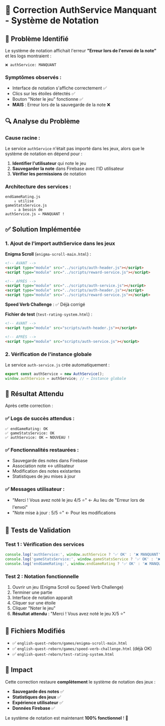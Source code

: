 # 🔐 Correction AuthService Manquant - Système de Notation

## 🚨 Problème Identifié

Le système de notation affichait l'erreur **"Erreur lors de l'envoi de la note"** et les logs montraient :
```
❌ authService: MANQUANT
```

### Symptômes observés :
- Interface de notation s'affiche correctement ✅
- Clics sur les étoiles détectés ✅  
- Bouton "Noter le jeu" fonctionne ✅
- **MAIS** : Erreur lors de la sauvegarde de la note ❌

## 🔍 Analyse du Problème

### Cause racine :
Le service `authService` n'était pas importé dans les jeux, alors que le système de notation en dépend pour :
1. **Identifier l'utilisateur** qui note le jeu
2. **Sauvegarder la note** dans Firebase avec l'ID utilisateur
3. **Vérifier les permissions** de notation

### Architecture des services :
```
endGameRating.js
    ↓ utilise
gameStatsService.js  
    ↓ a besoin de
authService.js ← MANQUANT !
```

## ✅ Solution Implémentée

### 1. **Ajout de l'import authService dans les jeux**

**Enigma Scroll** (`enigma-scroll-main.html`) :
```html
<!-- AVANT -->
<script type="module" src="../scripts/auth-header.js"></script>
<script type="module" src="../scripts/reward-service.js"></script>

<!-- APRÈS -->
<script type="module" src="../scripts/auth-service.js"></script>
<script type="module" src="../scripts/auth-header.js"></script>
<script type="module" src="../scripts/reward-service.js"></script>
```

**Speed Verb Challenge** : ✅ Déjà corrigé

**Fichier de test** (`test-rating-system.html`) :
```html
<!-- AVANT -->
<script type="module" src="scripts/auth-header.js"></script>

<!-- APRÈS -->  
<script type="module" src="scripts/auth-service.js"></script>
```

### 2. **Vérification de l'instance globale**

Le service `auth-service.js` crée automatiquement :
```javascript
export const authService = new AuthService();
window.authService = authService; // ← Instance globale
```

## 🎯 Résultat Attendu

Après cette correction :

### ✅ **Logs de succès attendus :**
```
✅ endGameRating: OK
✅ gameStatsService: OK  
✅ authService: OK ← NOUVEAU !
```

### ✅ **Fonctionnalités restaurées :**
- Sauvegarde des notes dans Firebase
- Association note ↔ utilisateur
- Modification des notes existantes
- Statistiques de jeu mises à jour

### ✅ **Messages utilisateur :**
- "Merci ! Vous avez noté le jeu 4/5 ⭐" ← Au lieu de "Erreur lors de l'envoi"
- "Note mise à jour : 5/5 ⭐" ← Pour les modifications

## 🔧 Tests de Validation

### Test 1 : Vérification des services
```javascript
console.log('authService:', window.authService ? '✅ OK' : '❌ MANQUANT');
console.log('gameStatsService:', window.gameStatsService ? '✅ OK' : '❌ MANQUANT');
console.log('endGameRating:', window.endGameRating ? '✅ OK' : '❌ MANQUANT');
```

### Test 2 : Notation fonctionnelle
1. Ouvrir un jeu (Enigma Scroll ou Speed Verb Challenge)
2. Terminer une partie
3. Interface de notation apparaît
4. Cliquer sur une étoile
5. Cliquer "Noter le jeu"
6. **Résultat attendu** : "Merci ! Vous avez noté le jeu X/5 ⭐"

## 📁 Fichiers Modifiés

- ✅ `english-quest-reborn/games/enigma-scroll-main.html`
- ✅ `english-quest-reborn/games/speed-verb-challenge.html` (déjà OK)
- ✅ `english-quest-reborn/test-rating-system.html`

## 🚀 Impact

Cette correction restaure **complètement** le système de notation des jeux :
- **Sauvegarde des notes** ✅
- **Statistiques des jeux** ✅  
- **Expérience utilisateur** ✅
- **Données Firebase** ✅

Le système de notation est maintenant **100% fonctionnel** ! 🎉 